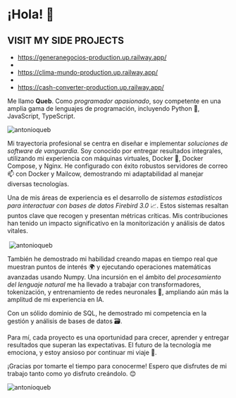 # ¡Hola! 👋

## VISIT MY SIDE PROJECTS

- https://generanegocios-production.up.railway.app/
- 
- https://clima-mundo-production.up.railway.app/
- 
- https://cash-converter-production.up.railway.app/

Me llamo **Queb**. Como *programador apasionado*, soy competente en una amplia gama de lenguajes de programación, incluyendo Python 🐍, JavaScript, TypeScript.

<p><img align="center" src="https://github-readme-stats.vercel.app/api/top-langs?username=antonioqueb&show_icons=true&locale=en&layout=compact" alt="antonioqueb" /></p>

Mi trayectoria profesional se centra en diseñar e implementar *soluciones de software de vanguardia*. Soy conocido por entregar resultados integrales, utilizando mi experiencia con máquinas virtuales, Docker 🐳, Docker Compose, y Nginx. He configurado con éxito robustos servidores de correo 📫 con Docker y Mailcow, demostrando mi adaptabilidad al manejar diversas tecnologías.



Una de mis áreas de experiencia es el desarrollo de *sistemas estadísticos para interactuar con bases de datos Firebird 3.0* 📈. Estos sistemas resaltan puntos clave que recogen y presentan métricas críticas. Mis contribuciones han tenido un impacto significativo en la monitorización y análisis de datos vitales.

<p>&nbsp;<img align="center" src="https://github-readme-stats.vercel.app/api?username=antonioqueb&show_icons=true&locale=en" alt="antonioqueb" /></p>

También he demostrado mi habilidad creando mapas en tiempo real que muestran puntos de interés 🌍 y ejecutando operaciones matemáticas avanzadas usando Numpy. Una incursión en el ámbito del *procesamiento del lenguaje natural* me ha llevado a trabajar con transformadores, tokenización, y entrenamiento de redes neuronales 🧠, ampliando aún más la amplitud de mi experiencia en IA.

Con un sólido dominio de SQL, he demostrado mi competencia en la gestión y análisis de bases de datos 🗃.

Para mí, cada proyecto es una oportunidad para crecer, aprender y entregar resultados que superan las expectativas. El futuro de la tecnología me emociona, y estoy ansioso por continuar mi viaje 🚀.

¡Gracias por tomarte el tiempo para conocerme! Espero que disfrutes de mi trabajo tanto como yo disfruto creándolo. 😊

<p><img align="center" src="https://github-readme-streak-stats.herokuapp.com/?user=antonioqueb&" alt="antonioqueb" /></p>
